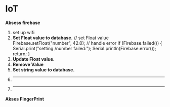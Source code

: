 # IoT
**Aksess firebase**
  1. set up wifi
  2. **Set Float value to database.**
      // set Float  value
          Firebase.setFloat("number", 42.0);
      // handle error
           if (Firebase.failed()) {
           Serial.print("setting /number failed:");
            Serial.println(Firebase.error());  
            return;
            }
  3. **Update Float value.**
  4. **Remove Value**
  5. **Set string value to database.**
  6. ****
  7. ****
  
 **Akses FingerPrint**

